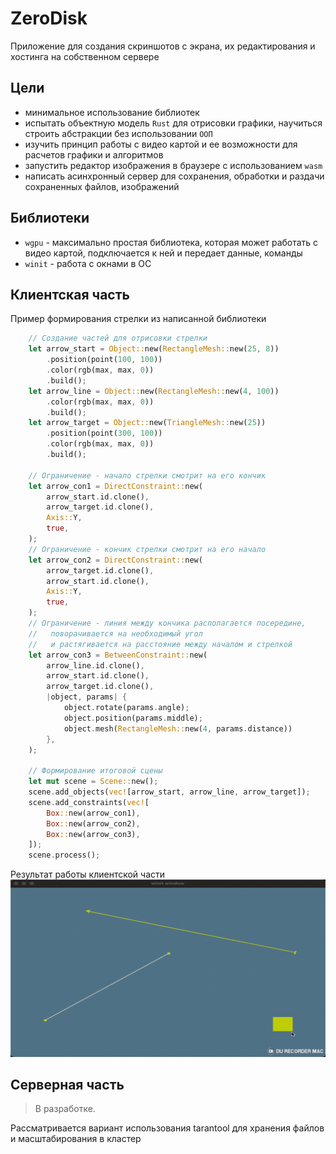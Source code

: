 # ZeroDisk

Приложение для создания скриншотов с экрана, их редактирования и хостинга на собственном сервере

## Цели
- минимальное использование библиотек
- испытать объектную модель `Rust` для отрисовки графики, научиться строить абстракции без использовании `ООП` 
- изучить принцип работы с видео картой и ее возможности для расчетов графики и алгоритмов
- запустить редактор изображения в браузере с использованием `wasm`
- написать асинхронный сервер для сохранения, обработки и раздачи сохраненных файлов, изображений

## Библиотеки

- `wgpu` - максимально простая библиотека, которая может работать с видео картой, подключается к ней и передает данные, команды
- `winit` - работа с окнами в ОС

## Клиентская часть

Пример формирования стрелки из написанной библиотеки

```rust
    // Создание частей для отрисовки стрелки
    let arrow_start = Object::new(RectangleMesh::new(25, 8))
        .position(point(100, 100))
        .color(rgb(max, max, 0))
        .build();
    let arrow_line = Object::new(RectangleMesh::new(4, 100))
        .color(rgb(max, max, 0))
        .build();
    let arrow_target = Object::new(TriangleMesh::new(25))
        .position(point(300, 100))
        .color(rgb(max, max, 0))
        .build();

    // Ограничение - начало стрелки смотрит на его кончик
    let arrow_con1 = DirectConstraint::new(
        arrow_start.id.clone(),
        arrow_target.id.clone(),
        Axis::Y,
        true,
    );
    // Ограничение - кончик стрелки смотрит на его начало
    let arrow_con2 = DirectConstraint::new(
        arrow_target.id.clone(),
        arrow_start.id.clone(),
        Axis::Y,
        true,
    );
    // Ограничение - линия между кончика располагается посередине, 
    //   поворачивается на необходимый угол 
    //   и растягивается на расстояние между началом и стрелкой
    let arrow_con3 = BetweenConstraint::new(
        arrow_line.id.clone(),
        arrow_start.id.clone(),
        arrow_target.id.clone(),
        |object, params| {
            object.rotate(params.angle);
            object.position(params.middle);
            object.mesh(RectangleMesh::new(4, params.distance))
        },
    );

    // Формирование итоговой сцены
    let mut scene = Scene::new();
    scene.add_objects(vec![arrow_start, arrow_line, arrow_target]);
    scene.add_constraints(vec![
        Box::new(arrow_con1),
        Box::new(arrow_con2),
        Box::new(arrow_con3),
    ]);
    scene.process();
```
Результат работы клиентской части
![](./docs/arrow.gif)

## Серверная часть

> В разработке.

Рассматривается вариант использования tarantool для хранения файлов и масштабирования в кластер
